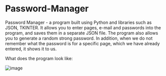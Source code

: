 # Password-Manager
Password Manager - a program built using Python and libraries such as JSON, TKINTER. It allows you to enter pages, e-mail and passwords into the program, and saves them in a separate JSON file. The program also allows you to generate a random strong password. In addition, when we do not remember what the password is for a specific page, which we have already entered, it shows it to us.

What does the program look like:


![image](https://user-images.githubusercontent.com/114942472/201528668-247c5c4c-9074-4f65-a4b4-f3268b556af9.png)

